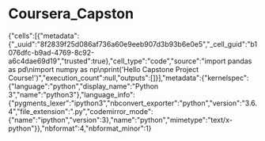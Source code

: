 # Coursera_Capston

{"cells":[{"metadata":{"_uuid":"8f2839f25d086af736a60e9eeb907d3b93b6e0e5","_cell_guid":"b1076dfc-b9ad-4769-8c92-a6c4dae69d19","trusted":true},"cell_type":"code","source":"import  pandas  as pd\nimport numpy as np\nprint('Hello Capstone Project Course!')","execution_count":null,"outputs":[]}],"metadata":{"kernelspec":{"language":"python","display_name":"Python 3","name":"python3"},"language_info":{"pygments_lexer":"ipython3","nbconvert_exporter":"python","version":"3.6.4","file_extension":".py","codemirror_mode":{"name":"ipython","version":3},"name":"python","mimetype":"text/x-python"}},"nbformat":4,"nbformat_minor":1}
